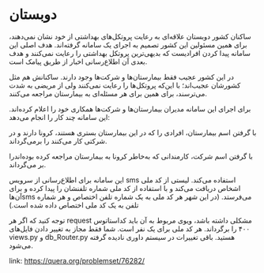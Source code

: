 # دوبستان

ساکنان کشور دوبستان علاقه‌ای به رعایت پروتکل‌های بهداشتی از خود نشان نمی‌دهند، برای همین مسئولین این کشور تصمیم به اجرای یک سامانه گرفته‌اند. هدف اصلی این سامانه پیدا کردن افرادیست که بدیهی‌ترین پروتکل بهداشتی را رعایت نمی‌کنند و هدف بعدی آن اطلاع‌رسانی اخبار از طریق پیامک است.

در این کشور عجیب فقط بیمارستان‌ها و شرکت‌ها وجود دارند. ساکنانش هم مثل کشورشان عجیب‌اند؛ با این‌که پروتکل‌ها را رعایت نمی‌کنند ولی از مریضی به شدت می‌ترسند، برای همین برای هر مسئله‌ای به بیمارستان مراجعه می‌کنند.

برای اجرای این سامانه مدیران‌ بیمارستان‌ها و شرکت‌ها همکاری خود را اعلام کرده‌اند. این سامانه چند کار را انجام می‌دهد:

با گرفتن اسم بیمارستان، افرادی را که در این بیمارستان بستری هستند، کرونا دارند و در شرکتی کار می‌کنند را برمی‌گرداند.

با گرفتن اسم شرکت، کارمندانی که به‌خاطر کرونا به بیمارستان مراجعه‌ کرده بوده‌اندرا بر می‌گرداند.

این سامانه برای اطلاع‌رسانی از سرویس sms استفاده می‌کند. لیستی از کد ملی اشخاص دریافت می‌کند و با استفاده از کد ملی شماره‌ تلفنشان را پیدا کرده و برای آن‌هاsms می‌فرستد. (در این شهر هر کد ملی به یک شماره تلفن اختصاص و هر شماره تلفن به یک کد ملی اختصاص داده شده است.)

توجه کنید که اگر هر request مشکلی داشته باشد، ویوی مربوط به آن باید کداستاتوس ۴۰۰ را برگرداند.
هر کد ملی برای یک نفر است.
شما فقط مجاز به تغییر دادن فایل‌های views.py و db_Router.py هستید. باقی تغییرات در سیستم داوری نادیده گرفته می‌شود.

link: <https://quera.org/problemset/76282/>
